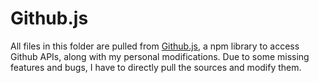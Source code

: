 # Github.js

All files in this folder are pulled from [Github.js](https://github.com/github-tools/github), a npm library to access Github APIs, along with my personal modifications.
Due to some missing features and bugs, I have to directly pull the sources and modify them.
